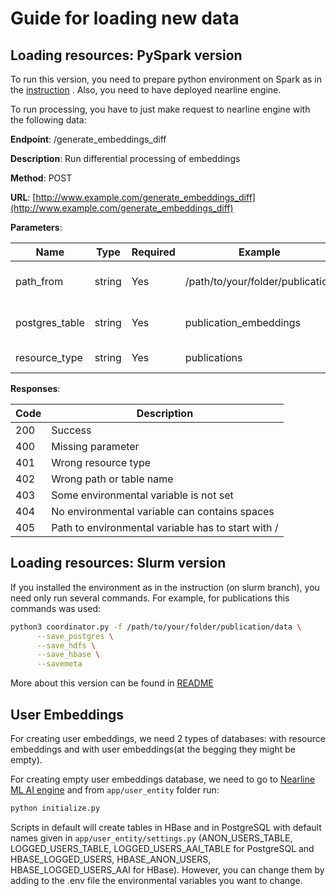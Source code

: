 # Guide for loading new data

## Loading resources: PySpark version

To run this version, you need to prepare python environment on Spark as in the
[instruction](https://git.man.poznan.pl/stash/projects/EOSC-RS/repos/nearline-ml-ai-engine/browse/app/user_entity/spark/README.md)
.
Also, you need to have deployed nearline engine.

To run processing, you have to just make request to nearline engine with the following
data:

 **Endpoint**: /generate_embeddings_diff

 **Description**: Run differential processing of embeddings

 **Method**: POST

 **URL**: [http://www.example.com/generate_embeddings_diff](http://www.example.com/generate_embeddings_diff)

 **Parameters**:

| Name           | Type   | Required | Example                          | Description                     |
|----------------|--------|----------|----------------------------------|---------------------------------|
| path_from      | string | Yes      | /path/to/your/folder/publication | Path to the folder with data    |
| postgres_table | string | Yes      | publication_embeddings           | Name of the table in PostgreSQL |
| resource_type  | string | Yes      | publications                     | Type of resource                |

 **Responses**:

| Code | Description                                         |
|------|-----------------------------------------------------|
| 200  | Success                                             |
| 400  | Missing parameter                                   |
| 401  | Wrong resource type                                 |
| 402  | Wrong path or table name                            |
| 403  | Some environmental variable is not set              |
| 404  | No environmental variable can contains spaces       |
| 405  | Path to environmental variable has to start with /  |

## Loading resources:  Slurm version

If you installed the environment as in the instruction (on slurm branch), you need only run
several commands. For example, for publications this commands was used:

```bash
python3 coordinator.py -f /path/to/your/folder/publication/data \
      --save_postgres \
      --save_hdfs \
      --save_hbase \
      --savemeta
```

More about this version can be found
in [README](https://git.man.poznan.pl/stash/projects/EOSC-RS/repos/nearline-ml-ai-engine/browse/README.md?at=refs%2Fheads%2Ffeature%2Fslurm)

## User Embeddings

For creating user embeddings, we need 2 types of databases: with resource embeddings and with user embeddings(at the
begging they might be empty).

For creating empty user embeddings database, we need to go
to [Nearline ML AI engine](https://git.man.poznan.pl/stash/projects/EOSC-RS/repos/nearline-ml-ai-engine/browse) and
from `app/user_entity` folder run:

```bash
python initialize.py
```

Scripts in default will create tables in HBase and in PostgreSQL with default names given
in `app/user_entity/settings.py` (ANON_USERS_TABLE, LOGGED_USERS_TABLE, LOGGED_USERS_AAI_TABLE for PostgreSQL and
HBASE_LOGGED_USERS, HBASE_ANON_USERS, HBASE_LOGGED_USERS_AAI for HBase). However, you can change them by adding to the
.env file the environmental variables you want to change.
